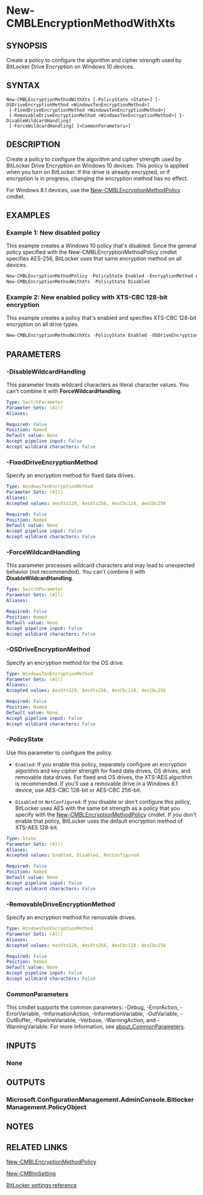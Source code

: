 ﻿---
external help file: AdminUI.PS.EP.dll-Help.xml
Module Name: ConfigurationManager
ms.date: 08/13/2020
online version:
schema: 2.0.0
---

# New-CMBLEncryptionMethodWithXts

## SYNOPSIS

Create a policy to configure the algorithm and cipher strength used by BitLocker Drive Encryption on Windows 10 devices.

## SYNTAX

```
New-CMBLEncryptionMethodWithXts [-PolicyState <State>] [-OSDriveEncryptionMethod <WindowsTenEncryptionMethod>]
 [-FixedDriveEncryptionMethod <WindowsTenEncryptionMethod>]
 [-RemovableDriveEncryptionMethod <WindowsTenEncryptionMethod>] [-DisableWildcardHandling]
 [-ForceWildcardHandling] [<CommonParameters>]
```

## DESCRIPTION

Create a policy to configure the algorithm and cipher strength used by BitLocker Drive Encryption on Windows 10 devices. This policy is applied when you turn on BitLocker. If the drive is already encrypted, or if encryption is in progress, changing the encryption method has no effect.

For Windows 8.1 devices, use the [New-CMBLEncryptionMethodPolicy](New-CMBLEncryptionMethodPolicy.md) cmdlet.

## EXAMPLES

### Example 1: New disabled policy

This example creates a Windows 10 policy that's disabled. Since the general policy specified with the New-CMBLEncryptionMethodPolicy cmdlet specifies AES-256, BitLocker uses that same encryption method on all devices.

```powershell
New-CMBLEncryptionMethodPolicy -PolicyState Enabled -EncryptionMethod AES256
New-CMBLEncryptionMethodWithXts -PolicyState Disabled
```

### Example 2: New enabled policy with XTS-CBC 128-bit encryption

This example creates a policy that's enabled and specifies XTS-CBC 128-bit encryption on all drive types.

```powershell
New-CMBLEncryptionMethodWithXts -PolicyState Enabled -OSDriveEncryptionMethod AesCbc128 -FixedDriveEncryptionMethod AesCbc128 -RemovableDriveEncryptionMethod AesCbc128
```

## PARAMETERS

### -DisableWildcardHandling

This parameter treats wildcard characters as literal character values. You can't combine it with **ForceWildcardHandling**.

```yaml
Type: SwitchParameter
Parameter Sets: (All)
Aliases:

Required: False
Position: Named
Default value: None
Accept pipeline input: False
Accept wildcard characters: False
```

### -FixedDriveEncryptionMethod

Specify an encryption method for fixed data drives.

```yaml
Type: WindowsTenEncryptionMethod
Parameter Sets: (All)
Aliases:
Accepted values: AesXts128, AesXts256, AesCbc128, AesCbc256

Required: False
Position: Named
Default value: None
Accept pipeline input: False
Accept wildcard characters: False
```

### -ForceWildcardHandling

This parameter processes wildcard characters and may lead to unexpected behavior (not recommended). You can't combine it with **DisableWildcardHandling**.

```yaml
Type: SwitchParameter
Parameter Sets: (All)
Aliases:

Required: False
Position: Named
Default value: None
Accept pipeline input: False
Accept wildcard characters: False
```

### -OSDriveEncryptionMethod

Specify an encryption method for the OS drive.

```yaml
Type: WindowsTenEncryptionMethod
Parameter Sets: (All)
Aliases:
Accepted values: AesXts128, AesXts256, AesCbc128, AesCbc256

Required: False
Position: Named
Default value: None
Accept pipeline input: False
Accept wildcard characters: False
```

### -PolicyState

Use this parameter to configure the policy.

- `Enabled`: If you enable this policy, separately configure an encryption algorithm and key cipher strength for fixed data drives, OS drives, and removable data drives. For fixed and OS drives, the XTS-AES algorithm is recommended. If you'll use a removable drive in a Windows 8.1 device, use AES-CBC 128-bit or AES-CBC 256-bit.

- `Disabled` or `NotConfigured`: If you disable or don't configure this policy, BitLocker uses AES with the same bit strength as a policy that you specify with the [New-CMBLEncryptionMethodPolicy](New-CMBLEncryptionMethodPolicy.md) cmdlet. If you don't enable that policy, BitLocker uses the default encryption method of XTS-AES 128-bit.

```yaml
Type: State
Parameter Sets: (All)
Aliases:
Accepted values: Enabled, Disabled, NotConfigured

Required: False
Position: Named
Default value: None
Accept pipeline input: False
Accept wildcard characters: False
```

### -RemovableDriveEncryptionMethod

Specify an encryption method for removable drives.

```yaml
Type: WindowsTenEncryptionMethod
Parameter Sets: (All)
Aliases:
Accepted values: AesXts128, AesXts256, AesCbc128, AesCbc256

Required: False
Position: Named
Default value: None
Accept pipeline input: False
Accept wildcard characters: False
```

### CommonParameters
This cmdlet supports the common parameters: -Debug, -ErrorAction, -ErrorVariable, -InformationAction, -InformationVariable, -OutVariable, -OutBuffer, -PipelineVariable, -Verbose, -WarningAction, and -WarningVariable. For more information, see [about_CommonParameters](http://go.microsoft.com/fwlink/?LinkID=113216).

## INPUTS

### None

## OUTPUTS

### Microsoft.ConfigurationManagement.AdminConsole.BitlockerManagement.PolicyObject

## NOTES

## RELATED LINKS

[New-CMBLEncryptionMethodPolicy](New-CMBLEncryptionMethodPolicy.md)

[New-CMBlmSetting](New-CMBlmSetting.md)

[BitLocker settings reference](https://docs.microsoft.com/mem/configmgr/protect/tech-ref/bitlocker/settings#drive-encryption-method-and-cipher-strength)
